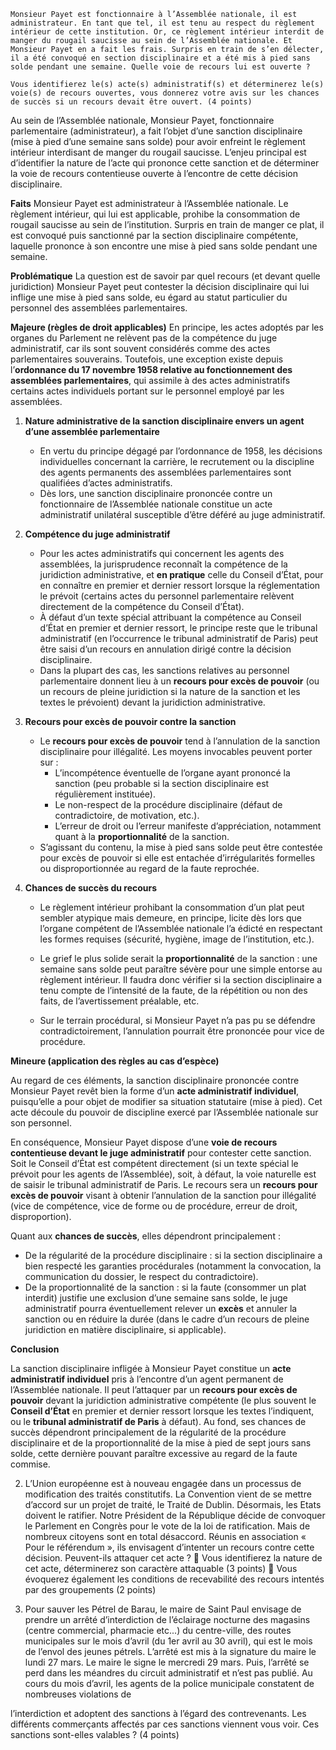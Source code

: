 ```
Monsieur Payet est fonctionnaire à l’Assemblée nationale, il est administrateur. En tant que tel, il est tenu au respect du règlement intérieur de cette institution. Or, ce règlement intérieur interdit de manger du rougail saucisse au sein de l’Assemblée nationale. Et Monsieur Payet en a fait les frais. Surpris en train de s’en délecter, il a été convoqué en section disciplinaire et a été mis à pied sans solde pendant une semaine. Quelle voie de recours lui est ouverte ?  

Vous identifierez le(s) acte(s) administratif(s) et déterminerez le(s) voie(s) de recours ouvertes, vous donnerez votre avis sur les chances de succès si un recours devait être ouvert. (4 points)
```

Au sein de l’Assemblée nationale, Monsieur Payet, fonctionnaire parlementaire (administrateur), a fait l’objet d’une sanction disciplinaire (mise à pied d’une semaine sans solde) pour avoir enfreint le règlement intérieur interdisant de manger du rougail saucisse. L’enjeu principal est d’identifier la nature de l’acte qui prononce cette sanction et de déterminer la voie de recours contentieuse ouverte à l’encontre de cette décision disciplinaire.

**Faits**
Monsieur Payet est administrateur à l’Assemblée nationale. Le règlement intérieur, qui lui est applicable, prohibe la consommation de rougail saucisse au sein de l’institution. Surpris en train de manger ce plat, il est convoqué puis sanctionné par la section disciplinaire compétente, laquelle prononce à son encontre une mise à pied sans solde pendant une semaine.

**Problématique**
La question est de savoir par quel recours (et devant quelle juridiction) Monsieur Payet peut contester la décision disciplinaire qui lui inflige une mise à pied sans solde, eu égard au statut particulier du personnel des assemblées parlementaires.

**Majeure (règles de droit applicables)**
En principe, les actes adoptés par les organes du Parlement ne relèvent pas de la compétence du juge administratif, car ils sont souvent considérés comme des actes parlementaires souverains. Toutefois, une exception existe depuis l’**ordonnance du 17 novembre 1958 relative au fonctionnement des assemblées parlementaires**, qui assimile à des actes administratifs certains actes individuels portant sur le personnel employé par les assemblées.

1. **Nature administrative de la sanction disciplinaire envers un agent d’une assemblée parlementaire**
    
    - En vertu du principe dégagé par l’ordonnance de 1958, les décisions individuelles concernant la carrière, le recrutement ou la discipline des agents permanents des assemblées parlementaires sont qualifiées d’actes administratifs.
    - Dès lors, une sanction disciplinaire prononcée contre un fonctionnaire de l’Assemblée nationale constitue un acte administratif unilatéral susceptible d’être déféré au juge administratif.
2. **Compétence du juge administratif**
    
    - Pour les actes administratifs qui concernent les agents des assemblées, la jurisprudence reconnaît la compétence de la juridiction administrative, et **en pratique** celle du Conseil d’État, pour en connaître en premier et dernier ressort lorsque la réglementation le prévoit (certains actes du personnel parlementaire relèvent directement de la compétence du Conseil d’État).
    - À défaut d’un texte spécial attribuant la compétence au Conseil d’État en premier et dernier ressort, le principe reste que le tribunal administratif (en l’occurrence le tribunal administratif de Paris) peut être saisi d’un recours en annulation dirigé contre la décision disciplinaire.
    - Dans la plupart des cas, les sanctions relatives au personnel parlementaire donnent lieu à un **recours pour excès de pouvoir** (ou un recours de pleine juridiction si la nature de la sanction et les textes le prévoient) devant la juridiction administrative.
3. **Recours pour excès de pouvoir contre la sanction**
    
    - Le **recours pour excès de pouvoir** tend à l’annulation de la sanction disciplinaire pour illégalité. Les moyens invocables peuvent porter sur :
        - L’incompétence éventuelle de l’organe ayant prononcé la sanction (peu probable si la section disciplinaire est régulièrement instituée).
        - Le non-respect de la procédure disciplinaire (défaut de contradictoire, de motivation, etc.).
        - L’erreur de droit ou l’erreur manifeste d’appréciation, notamment quant à la **proportionnalité** de la sanction.
    - S’agissant du contenu, la mise à pied sans solde peut être contestée pour excès de pouvoir si elle est entachée d’irrégularités formelles ou disproportionnée au regard de la faute reprochée.
4. **Chances de succès du recours**
    
    - Le règlement intérieur prohibant la consommation d’un plat peut sembler atypique mais demeure, en principe, licite dès lors que l’organe compétent de l’Assemblée nationale l’a édicté en respectant les formes requises (sécurité, hygiène, image de l’institution, etc.).
        
    - Le grief le plus solide serait la **proportionnalité** de la sanction : une semaine sans solde peut paraître sévère pour une simple entorse au règlement intérieur. Il faudra donc vérifier si la section disciplinaire a tenu compte de l’intensité de la faute, de la répétition ou non des faits, de l’avertissement préalable, etc.
        
    - Sur le terrain procédural, si Monsieur Payet n’a pas pu se défendre contradictoirement, l’annulation pourrait être prononcée pour vice de procédure.
        

**Mineure (application des règles au cas d’espèce)**

Au regard de ces éléments, la sanction disciplinaire prononcée contre Monsieur Payet revêt bien la forme d’un **acte administratif individuel**, puisqu’elle a pour objet de modifier sa situation statutaire (mise à pied). Cet acte découle du pouvoir de discipline exercé par l’Assemblée nationale sur son personnel.

En conséquence, Monsieur Payet dispose d’une **voie de recours contentieuse devant le juge administratif** pour contester cette sanction. Soit le Conseil d’État est compétent directement (si un texte spécial le prévoit pour les agents de l’Assemblée), soit, à défaut, la voie naturelle est de saisir le tribunal administratif de Paris. Le recours sera un **recours pour excès de pouvoir** visant à obtenir l’annulation de la sanction pour illégalité (vice de compétence, vice de forme ou de procédure, erreur de droit, disproportion).

Quant aux **chances de succès**, elles dépendront principalement :

- De la régularité de la procédure disciplinaire : si la section disciplinaire a bien respecté les garanties procédurales (notamment la convocation, la communication du dossier, le respect du contradictoire).
- De la proportionnalité de la sanction : si la faute (consommer un plat interdit) justifie une exclusion d’une semaine sans solde, le juge administratif pourra éventuellement relever un **excès** et annuler la sanction ou en réduire la durée (dans le cadre d’un recours de pleine juridiction en matière disciplinaire, si applicable).

**Conclusion**

La sanction disciplinaire infligée à Monsieur Payet constitue un **acte administratif individuel** pris à l’encontre d’un agent permanent de l’Assemblée nationale. Il peut l’attaquer par un **recours pour excès de pouvoir** devant la juridiction administrative compétente (le plus souvent le **Conseil d’État** en premier et dernier ressort lorsque les textes l’indiquent, ou le **tribunal administratif de Paris** à défaut). Au fond, ses chances de succès dépendront principalement de la régularité de la procédure disciplinaire et de la proportionnalité de la mise à pied de sept jours sans solde, cette dernière pouvant paraître excessive au regard de la faute commise.



2. L’Union européenne est à nouveau engagée dans un processus de modification des traités
constitutifs. La Convention vient de se mettre d’accord sur un projet de traité, le Traité de Dublin.
Désormais, les Etats doivent le ratifier. Notre Président de la République décide de convoquer le
Parlement en Congrès pour le vote de la loi de ratification. Mais de nombreux citoyens sont en total
désaccord. Réunis en association « Pour le référendum », ils envisagent d’intenter un recours contre
cette décision. Peuvent-ils attaquer cet acte ?
 Vous identifierez la nature de cet acte, déterminerez son caractère attaquable (3 points)
 Vous évoquerez également les conditions de recevabilité des recours intentés par des
groupements (2 points)

3. Pour sauver les Pétrel de Barau, le maire de Saint Paul envisage de prendre un arrêté d’interdiction
de l’éclairage nocturne des magasins (centre commercial, pharmacie etc...) du centre-ville, des
routes municipales sur le mois d’avril (du 1er avril au 30 avril), qui est le mois de l’envol des jeunes
pétrels. L’arrêté est mis à la signature du maire le lundi 27 mars. Le maire le signe le mercredi 29
mars. Puis, l’arrêté se perd dans les méandres du circuit administratif et n’est pas publié. Au cours
du mois d’avril, les agents de la police municipale constatent de nombreuses violations de

l’interdiction et adoptent des sanctions à l’égard des contrevenants. Les différents commerçants
affectés par ces sanctions viennent vous voir. Ces sanctions sont-elles valables ? (4 points)

